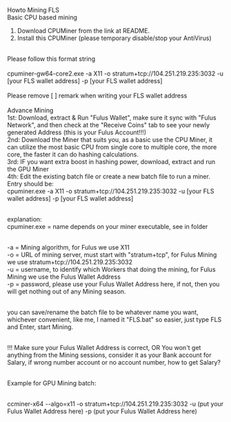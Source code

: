 Howto Mining FLS
<br>
Basic CPU based mining<br>
1. Download CPUMiner from the link at README.<br>
2. Install this CPUMiner (please temporary disable/stop your AntiVirus)
<br>
Please follow this format string <br>
<br>
cpuminer-gw64-core2.exe -a X11 -o stratum+tcp://104.251.219.235:3032 -u [your FLS wallet address] -p [your FLS wallet address]
<br><br>
Please remove [ ] remark when writing your FLS wallet address
<br><br>
Advance Mining<br>
1st: Download, extract & Run "Fulus Wallet", make sure it sync with "Fulus Network", and then check at the "Receive Coins" tab to see your newly generated Address (this is your Fulus Account!!!) <br>
2nd: Download the Miner that suits you, as a basic use the CPU Miner, it can utilize the most basic CPU from single core to multiple core, the more core, the faster it can do hashing calculations.<br>
3rd: IF you want extra boost in hashing power, download, extract and run the GPU Miner<br>
4th: Edit the existing batch file or create a new batch file to run a miner. Entry should be: <br> 
cpuminer.exe -a X11 -o stratum+tcp://104.251.219.235:3032 -u [your FLS wallet address] -p [your FLS wallet address] <br><br>

explanation:<br>
cpuminer.exe = name depends on your miner executable, see in folder<br><br>

-a = Mining algorithm, for Fulus we use X11<br>
-o = URL of mining server, must start with "stratum+tcp", for Fulus Mining we use stratum+tcp://104.251.219.235:3032<br>
-u = username, to identify which Workers that doing the mining, for Fulus Mining we use the Fulus Wallet Address<br>
-p = password, please use your Fulus Wallet Address here, if not, then you will get nothing out of any Mining season.<br><br>

you can save/rename the batch file to be whatever name you want, whichever convenient, like me, I named it "FLS.bat" so easier, just type FLS and Enter, start Mining.<br><br>

!!! Make sure your Fulus Wallet Address is correct, OR You won't get anything from the Mining sessions, consider it as your Bank account for Salary, if wrong number account or no account number, how to get Salary?<br><br>

Example for GPU Mining batch:<br><br>

ccminer-x64 --algo=x11 -o stratum+tcp://104.251.219.235:3032 -u (put your Fulus Wallet Address here) -p (put your Fulus Wallet Address here)
